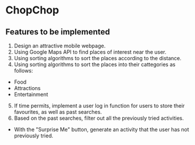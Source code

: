 # ChopChop
## Features to be implemented
1. Design an attractive mobile webpage.
2. Using Google Maps API to find places of interest near the user.
3. Using sorting algorithms to sort the places according to the distance.
4. Using sorting algorithms to sort the places into their cattegories as follows:
  * Food
  * Attractions
  * Entertainment
5. If time permits, implement a user log in function for users to store their favourites, as well as past searches.
6. Based on the past searches, filter out all the previously tried activities.
  * With the "Surprise Me" button, generate an activity that the user has not previously tried.





